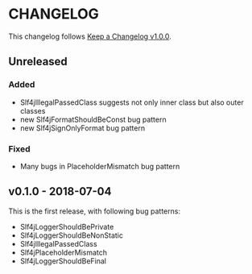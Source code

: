 # CHANGELOG

This changelog follows [Keep a Changelog v1.0.0](https://keepachangelog.com/en/1.0.0/).

## Unreleased

### Added

* Slf4jIllegalPassedClass suggests not only inner class but also outer classes
* new Slf4jFormatShouldBeConst bug pattern
* new Slf4jSignOnlyFormat bug pattern

### Fixed

* Many bugs in PlaceholderMismatch bug pattern

## v0.1.0 - 2018-07-04

This is the first release, with following bug patterns:

* Slf4jLoggerShouldBePrivate
* Slf4jLoggerShouldBeNonStatic
* Slf4jIllegalPassedClass
* Slf4jPlaceholderMismatch
* Slf4jLoggerShouldBeFinal

